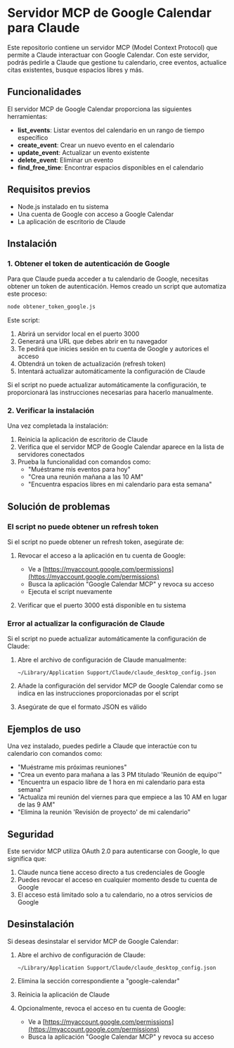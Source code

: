 # Servidor MCP de Google Calendar para Claude

Este repositorio contiene un servidor MCP (Model Context Protocol) que permite a Claude interactuar con Google Calendar. Con este servidor, podrás pedirle a Claude que gestione tu calendario, cree eventos, actualice citas existentes, busque espacios libres y más.

## Funcionalidades

El servidor MCP de Google Calendar proporciona las siguientes herramientas:

- **list_events**: Listar eventos del calendario en un rango de tiempo específico
- **create_event**: Crear un nuevo evento en el calendario
- **update_event**: Actualizar un evento existente
- **delete_event**: Eliminar un evento
- **find_free_time**: Encontrar espacios disponibles en el calendario

## Requisitos previos

- Node.js instalado en tu sistema
- Una cuenta de Google con acceso a Google Calendar
- La aplicación de escritorio de Claude

## Instalación

### 1. Obtener el token de autenticación de Google

Para que Claude pueda acceder a tu calendario de Google, necesitas obtener un token de autenticación. Hemos creado un script que automatiza este proceso:

```bash
node obtener_token_google.js
```

Este script:
1. Abrirá un servidor local en el puerto 3000
2. Generará una URL que debes abrir en tu navegador
3. Te pedirá que inicies sesión en tu cuenta de Google y autorices el acceso
4. Obtendrá un token de actualización (refresh token)
5. Intentará actualizar automáticamente la configuración de Claude

Si el script no puede actualizar automáticamente la configuración, te proporcionará las instrucciones necesarias para hacerlo manualmente.

### 2. Verificar la instalación

Una vez completada la instalación:

1. Reinicia la aplicación de escritorio de Claude
2. Verifica que el servidor MCP de Google Calendar aparece en la lista de servidores conectados
3. Prueba la funcionalidad con comandos como:
   - "Muéstrame mis eventos para hoy"
   - "Crea una reunión mañana a las 10 AM"
   - "Encuentra espacios libres en mi calendario para esta semana"

## Solución de problemas

### El script no puede obtener un refresh token

Si el script no puede obtener un refresh token, asegúrate de:

1. Revocar el acceso a la aplicación en tu cuenta de Google:
   - Ve a [https://myaccount.google.com/permissions](https://myaccount.google.com/permissions)
   - Busca la aplicación "Google Calendar MCP" y revoca su acceso
   - Ejecuta el script nuevamente

2. Verificar que el puerto 3000 está disponible en tu sistema

### Error al actualizar la configuración de Claude

Si el script no puede actualizar automáticamente la configuración de Claude:

1. Abre el archivo de configuración de Claude manualmente:
   ```
   ~/Library/Application Support/Claude/claude_desktop_config.json
   ```

2. Añade la configuración del servidor MCP de Google Calendar como se indica en las instrucciones proporcionadas por el script

3. Asegúrate de que el formato JSON es válido

## Ejemplos de uso

Una vez instalado, puedes pedirle a Claude que interactúe con tu calendario con comandos como:

- "Muéstrame mis próximas reuniones"
- "Crea un evento para mañana a las 3 PM titulado 'Reunión de equipo'"
- "Encuentra un espacio libre de 1 hora en mi calendario para esta semana"
- "Actualiza mi reunión del viernes para que empiece a las 10 AM en lugar de las 9 AM"
- "Elimina la reunión 'Revisión de proyecto' de mi calendario"

## Seguridad

Este servidor MCP utiliza OAuth 2.0 para autenticarse con Google, lo que significa que:

1. Claude nunca tiene acceso directo a tus credenciales de Google
2. Puedes revocar el acceso en cualquier momento desde tu cuenta de Google
3. El acceso está limitado solo a tu calendario, no a otros servicios de Google

## Desinstalación

Si deseas desinstalar el servidor MCP de Google Calendar:

1. Abre el archivo de configuración de Claude:
   ```
   ~/Library/Application Support/Claude/claude_desktop_config.json
   ```

2. Elimina la sección correspondiente a "google-calendar"

3. Reinicia la aplicación de Claude

4. Opcionalmente, revoca el acceso en tu cuenta de Google:
   - Ve a [https://myaccount.google.com/permissions](https://myaccount.google.com/permissions)
   - Busca la aplicación "Google Calendar MCP" y revoca su acceso
